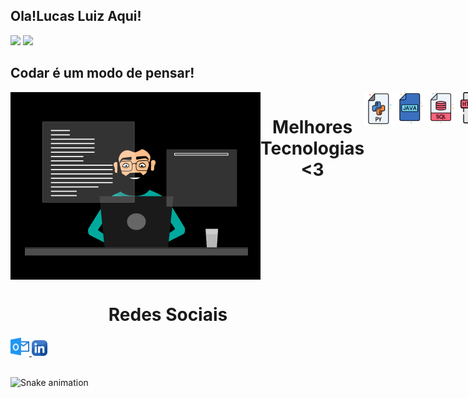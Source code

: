 
## Ola!Lucas Luiz Aqui!

<div >
  <img height="180em" src="https://github-readme-stats.vercel.app/api?username=LUCAS-LUIZ-ROCHA&show_icons=true&theme=gotham&include_all_commits=true&count_private=true"/>
  <img height="180em" src="https://github-readme-stats.vercel.app/api/top-langs/?username=LUCAS-LUIZ-ROCHA&layout=compact&langs_count=16&theme=gotham"/>
</div>

## Codar é um modo de pensar!
<div style="display: flex; justify-content: space-between;"> <br>
  <img align="left"height="300" alt="Programador_git" src="Programador_git.gif">
   <h1 align="center">Melhores Tecnologias <3</h1>
  <img align="center" height="55" width="50" alt="python-icon"  src="py2_log.png">  
  <img align="center" height="50" width="50" alt="java-icon"  src="JV_log.png"> 
  <img align="center" height="50" width="50" alt="sql"  src="Sql_log.png"> 
  <img align="center" height="50" width="50" alt="html"  src="Html_log.png"> 
  <img align="center" height="50" width="50" alt="javaScript"  src="JS_log.png"> 
  <img align="center" height="50" width="50" alt="css"  src="Css_log.png"> 

</div>


<div>
  <h1 align="center">Redes Sociais</h1>
  <a href = "mailto: lucasluiz_ads@hotmail.com">
    <img width="30" src="outlook_log.png">
  </a>
  <a href = "https://www.linkedin.com/in/lucas-luiz-rocha">
    <img width="25" src="link_log.png">
  </a>
 </div>
<br>



![Snake animation](https://github.com/LuigiGF/LuigiGF/blob/output/github-contribution-grid-snake.svg)
